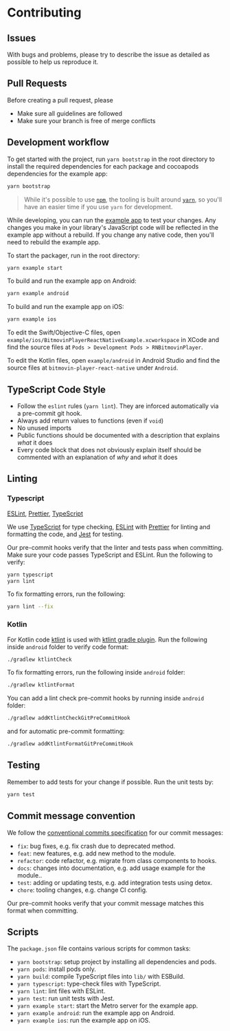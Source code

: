 # Contributing

## Issues

With bugs and problems, please try to describe the issue as detailed as possible to help us reproduce it.

## Pull Requests

Before creating a pull request, please

- Make sure all guidelines are followed
- Make sure your branch is free of merge conflicts

## Development workflow

To get started with the project, run `yarn bootstrap` in the root directory to install the required dependencies for each package and cocoapods dependencies for the example app:

```sh
yarn bootstrap
```

> While it's possible to use [`npm`](https://github.com/npm/cli), the tooling is built around [`yarn`](https://classic.yarnpkg.com/), so you'll have an easier time if you use `yarn` for development.

While developing, you can run the [example app](/example/) to test your changes. Any changes you make in your library's JavaScript code will be reflected in the example app without a rebuild. If you change any native code, then you'll need to rebuild the example app.

To start the packager, run in the root directory:

```sh
yarn example start
```

To build and run the example app on Android:

```sh
yarn example android
```

To build and run the example app on iOS:

```sh
yarn example ios
```

To edit the Swift/Objective-C files, open `example/ios/BitmovinPlayerReactNativeExample.xcworkspace` in XCode and find the source files at `Pods > Development Pods > RNBitmovinPlayer`.

To edit the Kotlin files, open `example/android` in Android Studio and find the source files at `bitmovin-player-react-native` under `Android`.

## TypeScript Code Style

- Follow the `eslint` rules (`yarn lint`). They are inforced automatically via a pre-commit git hook.
- Always add return values to functions (even if `void`)
- No unused imports
- Public functions should be documented with a description that explains _what_ it does
- Every code block that does not obviously explain itself should be commented with an explanation of _why_ and _what_ it does

## Linting

### Typescript

[ESLint](https://eslint.org/), [Prettier](https://prettier.io/), [TypeScript](https://www.typescriptlang.org/)

We use [TypeScript](https://www.typescriptlang.org/) for type checking, [ESLint](https://eslint.org/) with [Prettier](https://prettier.io/) for linting and formatting the code, and [Jest](https://jestjs.io/) for testing.

Our pre-commit hooks verify that the linter and tests pass when committing.
Make sure your code passes TypeScript and ESLint. Run the following to verify:

```sh
yarn typescript
yarn lint
```

To fix formatting errors, run the following:

```sh
yarn lint --fix
```

### Kotlin

For Kotlin code [ktlint](https://pinterest.github.io/ktlint/) is used with [ktlint gradle plugin](https://github.com/jlleitschuh/ktlint-gradle).
Run the following inside `android` folder to verify code format:

```sh
./gradlew ktlintCheck
```

To fix formatting errors, run the following inside `android` folder:

```sh
./gradlew ktlintFormat
```

You can add a lint check pre-commit hooks by running inside `android` folder:

```sh
./gradlew addKtlintCheckGitPreCommitHook
```

and for automatic pre-commit formatting:

```sh
./gradlew addKtlintFormatGitPreCommitHook
```

## Testing

Remember to add tests for your change if possible. Run the unit tests by:

```sh
yarn test
```

## Commit message convention

We follow the [conventional commits specification](https://www.conventionalcommits.org/en) for our commit messages:

- `fix`: bug fixes, e.g. fix crash due to deprecated method.
- `feat`: new features, e.g. add new method to the module.
- `refactor`: code refactor, e.g. migrate from class components to hooks.
- `docs`: changes into documentation, e.g. add usage example for the module..
- `test`: adding or updating tests, e.g. add integration tests using detox.
- `chore`: tooling changes, e.g. change CI config.

Our pre-commit hooks verify that your commit message matches this format when committing.

## Scripts

The `package.json` file contains various scripts for common tasks:

- `yarn bootstrap`: setup project by installing all dependencies and pods.
- `yarn pods`: install pods only.
- `yarn build`: compile TypeScript files into `lib/` with ESBuild.
- `yarn typescript`: type-check files with TypeScript.
- `yarn lint`: lint files with ESLint.
- `yarn test`: run unit tests with Jest.
- `yarn example start`: start the Metro server for the example app.
- `yarn example android`: run the example app on Android.
- `yarn example ios`: run the example app on iOS.
